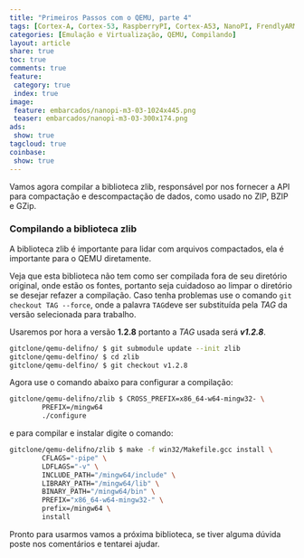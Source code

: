 ```yaml
---
title: "Primeiros Passos com o QEMU, parte 4" 
tags: [Cortex-A, Cortex-53, RaspberryPI, Cortex-A53, NanoPI, FrendlyARM, ARM, Intel, TBB,  Emulação, Virtualização, KVM, QEMU, VMware, VirtualBox, VBox, Hiper-V, Xen, GNU ARM Eclipse, Eclipse, Windows, RTOS, uOS, ]
categories: [Emulação e Virtualização, QEMU, Compilando]
layout: article
share: true
toc: true
comments: true
feature:
 category: true
 index: true
image:
 feature: embarcados/nanopi-m3-03-1024x445.png
 teaser: embarcados/nanopi-m3-03-300x174.png
ads: 
 show: true
tagcloud: true
coinbase:
 show: true
---
```

Vamos agora compilar a biblioteca zlib, responsável por nos fornecer a API para compactação e descompactação de dados, como usado no ZIP, BZIP e GZip.

### Compilando a biblioteca zlib

A biblioteca zlib é importante para lidar com arquivos compactados, ela é importante para o QEMU diretamente.

Veja que esta biblioteca não tem como ser compilada fora de seu diretório original, onde estão os fontes, portanto seja cuidadoso ao limpar o diretório se desejar refazer a compilação. Caso tenha problemas use o comando `git checkout TAG --force`, onde a palavra `TAG`deve ser substituída pela *TAG* da versão selecionada para trabalho.

Usaremos por hora a versão **1.2.8** portanto a *TAG* usada será ***v1.2.8***.

```sh
gitclone/qemu-delifno/ $ git submodule update --init zlib
gitclone/qemu-delfino/ $ cd zlib
gitclone/qemu-delfino/ $ git checkout v1.2.8
```
Agora use o comando abaixo para configurar a compilação:

```sh
gitclone/qemu-delifno/zlib $ CROSS_PREFIX=x86_64-w64-mingw32- \
		PREFIX=/mingw64 
		./configure  
``` 

e para compilar e instalar digite o comando:

```sh
gitclone/qemu-delifno/zlib $ make -f win32/Makefile.gcc install \
		CFLAGS="-pipe" \
        LDFLAGS="-v" \
        INCLUDE_PATH="/mingw64/include" \
        LIBRARY_PATH="/mingw64/lib" \
        BINARY_PATH="/mingw64/bin" \
        PREFIX="x86_64-w64-mingw32-" \
		prefix=/mingw64 \
		install
```
Pronto para usarmos vamos a próxima biblioteca, se tiver alguma dúvida poste nos comentários e tentarei ajudar.







